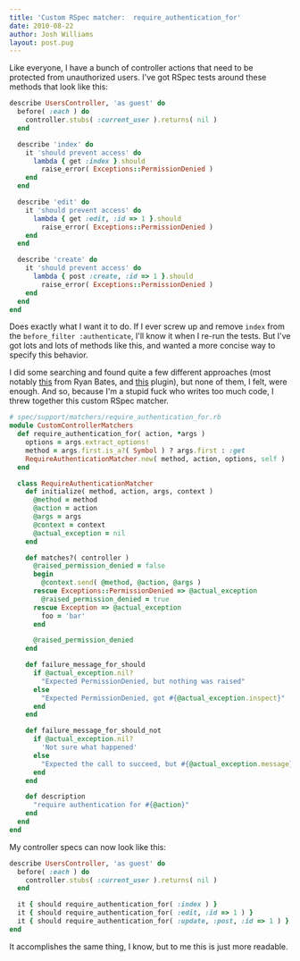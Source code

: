 ```yaml
---
title: 'Custom RSpec matcher:  require_authentication_for'
date: 2010-08-22
author: Josh Williams
layout: post.pug
---
```

Like everyone, I have a bunch of controller actions that need to be protected
from unauthorized users.  I've got RSpec tests around these methods that look
like this:

```ruby
describe UsersController, 'as guest' do
  before( :each ) do
    controller.stubs( :current_user ).returns( nil )
  end

  describe 'index' do
    it 'should prevent access' do
      lambda { get :index }.should
        raise_error( Exceptions::PermissionDenied )
    end
  end

  describe 'edit' do
    it 'should prevent access' do
      lambda { get :edit, :id => 1 }.should
        raise_error( Exceptions::PermissionDenied )
    end
  end

  describe 'create' do
    it 'should prevent access' do
      lambda { post :create, :id => 1 }.should
        raise_error( Exceptions::PermissionDenied )
    end
  end
end
```

<!--more-->

Does exactly what I want it to do.  If I ever screw up and remove `index` from
the `before_filter :authenticate`, I'll know it when I re-run the tests.  But
I've got lots and lots of methods like this, and wanted a more concise way to
specify this behavior.

I did some searching and found quite a few different approaches (most notably
[this](http://railscasts.com/episodes/157-rspec-matchers-macros) from Ryan
Bates, and [this](http://github.com/nbibler/should_require_login) plugin),
but none of them, I felt, were enough.  And so, because I'm a stupid fuck who
writes too much code, I threw together this custom RSpec matcher.

```ruby
# spec/support/matchers/require_authentication_for.rb
module CustomControllerMatchers
  def require_authentication_for( action, *args )
    options = args.extract_options!
    method = args.first.is_a?( Symbol ) ? args.first : :get
    RequireAuthenticationMatcher.new( method, action, options, self )
  end

  class RequireAuthenticationMatcher
    def initialize( method, action, args, context )
      @method = method
      @action = action
      @args = args
      @context = context
      @actual_exception = nil
    end

    def matches?( controller )
      @raised_permission_denied = false
      begin
        @context.send( @method, @action, @args )
      rescue Exceptions::PermissionDenied => @actual_exception
        @raised_permission_denied = true
      rescue Exception => @actual_exception
        foo = 'bar'
      end

      @raised_permission_denied
    end

    def failure_message_for_should
      if @actual_exception.nil?
        "Expected PermissionDenied, but nothing was raised"
      else
        "Expected PermissionDenied, got #{@actual_exception.inspect}"
      end
    end

    def failure_message_for_should_not
      if @actual_exception.nil?
        'Not sure what happened'
      else
        "Expected the call to succeed, but #{@actual_exception.message} was raised"
      end
    end

    def description
      "require authentication for #{@action}"
    end
  end
end
```

My controller specs can now look like this:

```ruby
describe UsersController, 'as guest' do
  before( :each ) do
    controller.stubs( :current_user ).returns( nil )
  end

  it { should require_authentication_for( :index ) }
  it { should require_authentication_for( :edit, :id => 1 ) }
  it { should require_authentication_for( :update, :post, :id => 1 ) }
end
```

It accomplishes the same thing, I know, but to me this is just more readable.

